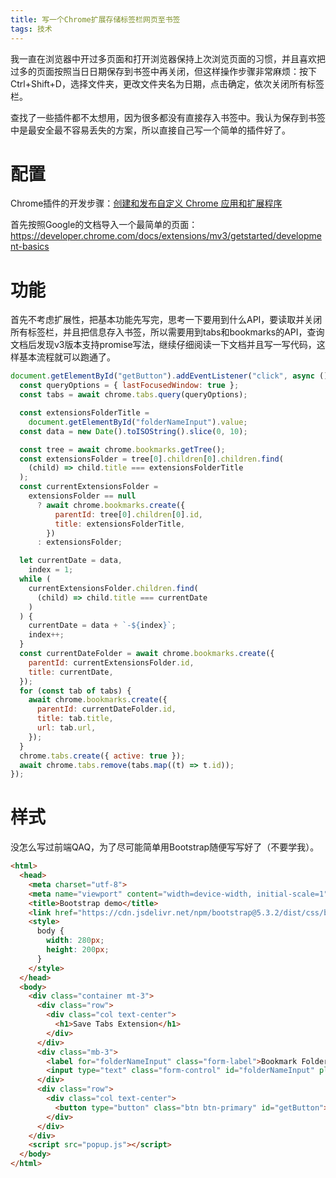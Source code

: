 ```yaml
---
title: 写一个Chrome扩展存储标签栏网页至书签
tags: 技术
---
```


<!--more-->

我一直在浏览器中开过多页面和打开浏览器保持上次浏览页面的习惯，并且喜欢把过多的页面按照当日日期保存到书签中再关闭，但这样操作步骤非常麻烦：按下Ctrl+Shift+D，选择文件夹，更改文件夹名为日期，点击确定，依次关闭所有标签栏。

查找了一些插件都不太想用，因为很多都没有直接存入书签中。我认为保存到书签中是最安全最不容易丢失的方案，所以直接自己写一个简单的插件好了。

# 配置

Chrome插件的开发步骤：[创建和发布自定义 Chrome 应用和扩展程序](https://support.google.com/chrome/a/answer/2714278?hl=zh-Hans)

首先按照Google的文档导入一个最简单的页面：https://developer.chrome.com/docs/extensions/mv3/getstarted/development-basics

# 功能

首先不考虑扩展性，把基本功能先写完，思考一下要用到什么API，要读取并关闭所有标签栏，并且把信息存入书签，所以需要用到tabs和bookmarks的API，查询文档后发现v3版本支持promise写法，继续仔细阅读一下文档并且写一写代码，这样基本流程就可以跑通了。

```js
document.getElementById("getButton").addEventListener("click", async () => {
  const queryOptions = { lastFocusedWindow: true };
  const tabs = await chrome.tabs.query(queryOptions);

  const extensionsFolderTitle =
    document.getElementById("folderNameInput").value;
  const data = new Date().toISOString().slice(0, 10);

  const tree = await chrome.bookmarks.getTree();
  const extensionsFolder = tree[0].children[0].children.find(
    (child) => child.title === extensionsFolderTitle
  );
  const currentExtensionsFolder =
    extensionsFolder == null
      ? await chrome.bookmarks.create({
          parentId: tree[0].children[0].id,
          title: extensionsFolderTitle,
        })
      : extensionsFolder;

  let currentDate = data,
    index = 1;
  while (
    currentExtensionsFolder.children.find(
      (child) => child.title === currentDate
    )
  ) {
    currentDate = data + `-${index}`;
    index++;
  }
  const currentDateFolder = await chrome.bookmarks.create({
    parentId: currentExtensionsFolder.id,
    title: currentDate,
  });
  for (const tab of tabs) {
    await chrome.bookmarks.create({
      parentId: currentDateFolder.id,
      title: tab.title,
      url: tab.url,
    });
  }
  chrome.tabs.create({ active: true });
  await chrome.tabs.remove(tabs.map((t) => t.id));
});

```

# 样式

没怎么写过前端QAQ，为了尽可能简单用Bootstrap随便写写好了（不要学我）。

```html
<html>
  <head>
    <meta charset="utf-8">
    <meta name="viewport" content="width=device-width, initial-scale=1">
    <title>Bootstrap demo</title>
    <link href="https://cdn.jsdelivr.net/npm/bootstrap@5.3.2/dist/css/bootstrap.min.css" rel="stylesheet" integrity="sha384-T3c6CoIi6uLrA9TneNEoa7RxnatzjcDSCmG1MXxSR1GAsXEV/Dwwykc2MPK8M2HN" crossorigin="anonymous">
    <style>
      body {
        width: 280px;
        height: 200px;
      }
    </style>
  </head>
  <body>
    <div class="container mt-3">
      <div class="row">
        <div class="col text-center">
          <h1>Save Tabs Extension</h1>
        </div>
      </div>  
      <div class="mb-3">
        <label for="folderNameInput" class="form-label">Bookmark Folder name</label>
        <input type="text" class="form-control" id="folderNameInput" placeholder="Enter the folder name." value="Timeline"">
      </div>
      <div class="row">
        <div class="col text-center">
          <button type="button" class="btn btn-primary" id="getButton">Save</button>
        </div>
      </div>
    </div>
    <script src="popup.js"></script>
  </body>
</html>

```

